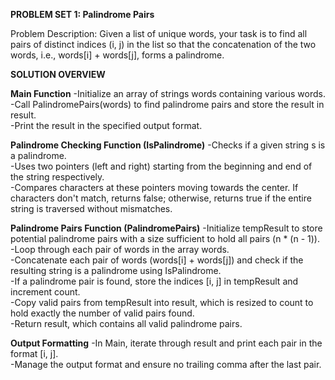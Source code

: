 **PROBLEM SET 1: Palindrome Pairs**

Problem Description:
Given a list of unique words, your task is to find all pairs of distinct indices (i, j) in the list so that
the concatenation of the two words, i.e., words[i] + words[j], forms a palindrome.

**SOLUTION OVERVIEW**

**Main Function**
  -Initialize an array of strings words containing various words.<br />
  -Call PalindromePairs(words) to find palindrome pairs and store the result in result.<br />
  -Print the result in the specified output format.<br />

**Palindrome Checking Function (IsPalindrome)**
  -Checks if a given string s is a palindrome.<br />
  -Uses two pointers (left and right) starting from the beginning and end of the string respectively.<br />
  -Compares characters at these pointers moving towards the center. If characters don't match, returns false; otherwise, returns true if the entire string is traversed without mismatches.<br />

**Palindrome Pairs Function (PalindromePairs)**
  -Initialize tempResult to store potential palindrome pairs with a size sufficient to hold all pairs (n * (n - 1)).<br />
  -Loop through each pair of words in the array words.<br />
  -Concatenate each pair of words (words[i] + words[j]) and check if the resulting string is a palindrome using IsPalindrome.<br />
  -If a palindrome pair is found, store the indices [i, j] in tempResult and increment count.<br />
  -Copy valid pairs from tempResult into result, which is resized to count to hold exactly the number of valid pairs found.<br />
  -Return result, which contains all valid palindrome pairs.<br />

**Output Formatting**
  -In Main, iterate through result and print each pair in the format [i, j].<br />
  -Manage the output format and ensure no trailing comma after the last pair.<br />
